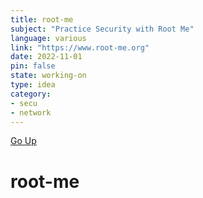 ```yaml
---
title: root-me 
subject: "Practice Security with Root Me"
language: various
link: "https://www.root-me.org"
date: 2022-11-01
pin: false
state: working-on
type: idea
category:
- secu
- network
---
```

[Go Up](ideas.md)

# root-me